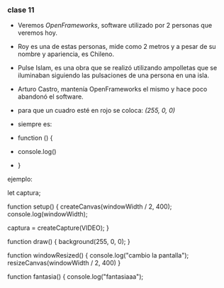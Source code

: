 ### clase 11

- Veremos *OpenFrameworks*, software utilizado por 2 personas que veremos hoy.

- Roy es una de estas personas, mide como 2 metros y a pesar de su nombre y apariencia, es Chileno.

- Pulse Islam, es una obra que se realizó utilizando ampolletas que se iluminaban siguiendo las pulsaciones de una persona en una isla.

- Arturo Castro, mantenía OpenFrameworks el mismo y hace poco abandonó el software.

- para que un cuadro esté en rojo se coloca: *(255, 0, 0)*
- siempre es:

- function () {
-   console.log()
-   }

ejemplo: 

let captura;

function setup() {
  createCanvas(windowWidth / 2, 400);
  console.log(windowWidth);
  
  captura = createCapture(VIDEO);
}

function draw() {
  background(255, 0, 0);
}

function windowResized() {
  console.log("cambio la pantalla");
  resizeCanvas(windowWidth / 2, 400)
}

function fantasia() {
  console.log("fantasiaaa");
